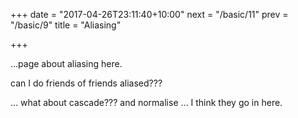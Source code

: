 +++
date = "2017-04-26T23:11:40+10:00"
next = "/basic/11"
prev = "/basic/9"
title = "Aliasing"

+++

…page about aliasing here.

can I do friends of friends aliased???


… what about cascade??? and normalise … I think they go in here.
